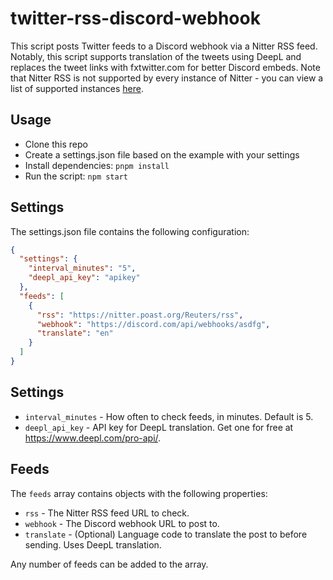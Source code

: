 # twitter-rss-discord-webhook

This script posts Twitter feeds to a Discord webhook via a Nitter RSS feed. Notably, this script supports translation of the tweets using DeepL and replaces the tweet links with fxtwitter.com for better Discord embeds. Note that Nitter RSS is not supported by every instance of Nitter - you can view a list of supported instances [here](https://status.d420.de/).

## Usage

- Clone this repo
- Create a settings.json file based on the example with your settings
- Install dependencies: `pnpm install`
- Run the script: `npm start`

## Settings

The settings.json file contains the following configuration:

```json
{
  "settings": {
    "interval_minutes": "5",
    "deepl_api_key": "apikey"
  },
  "feeds": [
    {
      "rss": "https://nitter.poast.org/Reuters/rss",
      "webhook": "https://discord.com/api/webhooks/asdfg",
      "translate": "en"
    }
  ]
}
```

## Settings

- `interval_minutes` - How often to check feeds, in minutes. Default is 5.
- `deepl_api_key` - API key for DeepL translation. Get one for free at https://www.deepl.com/pro-api/.

## Feeds

The `feeds` array contains objects with the following properties:

- `rss` - The Nitter RSS feed URL to check.
- `webhook` - The Discord webhook URL to post to.
- `translate` - (Optional) Language code to translate the post to before sending. Uses DeepL translation.

Any number of feeds can be added to the array.
